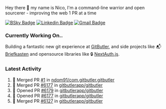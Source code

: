 
Hey there 👋 my name is Nico, I'm a command-line warrior and open sourcerer - improving the web 1 PR at a time

[![BSky Badge](https://img.shields.io/badge/-%20%40ndo.dev%20-%200285FF?style=flat-square&logo=bluesky&color=%23161e27)](https://bsky.app/profile/ndo.dev) [![Linkedin Badge](https://img.shields.io/badge/-ndom91-blue?style=flat-square&logo=Linkedin&logoColor=white&link=https://www.linkedin.com/in/ndom91/)](https://www.linkedin.com/in/ndom91/) [![Gmail Badge](https://img.shields.io/badge/-yo@ndo.dev-c14438?style=flat-square&logo=mail.ru&logoColor=white&link=mailto:yo@ndo.dev)](mailto:yo@ndo.dev)

### Currently Working On..

Building a fantastic new git experience at [GitButler](https://github.com/gitbutlerapp), and side projects like 📬 [Briefkasten](https://briefkastenhq.com) and opensource libraries like 🔒 [NextAuth.js](https://github.com/nextauthjs/next-auth).

<!--START_SECTION_PROFILE_VIEWS:readme-info-->
<!--END_SECTION_PROFILE_VIEWS:readme-info-->

<!--START_SECTION_DAILY_COMMIT:readme-info-->
<!--END_SECTION_DAILY_COMMIT:readme-info-->

<!--START_SECTION_WEEKLY_COMMIT:readme-info-->
<!--END_SECTION_WEEKLY_COMMIT:readme-info-->

### Latest Activity

<!--START_SECTION:activity-->
1. 🎉 Merged PR [#1](https://github.com/ndom91/com.gitbutler.gitbutler/pull/1) in [ndom91/com.gitbutler.gitbutler](https://github.com/ndom91/com.gitbutler.gitbutler)
2. 🎉 Merged PR [#6177](https://github.com/gitbutlerapp/gitbutler/pull/6177) in [gitbutlerapp/gitbutler](https://github.com/gitbutlerapp/gitbutler)
3. 💪 Opened PR [#6179](https://github.com/gitbutlerapp/gitbutler/pull/6179) in [gitbutlerapp/gitbutler](https://github.com/gitbutlerapp/gitbutler)
4. 💪 Opened PR [#6177](https://github.com/gitbutlerapp/gitbutler/pull/6177) in [gitbutlerapp/gitbutler](https://github.com/gitbutlerapp/gitbutler)
5. 🎉 Merged PR [#6127](https://github.com/gitbutlerapp/gitbutler/pull/6127) in [gitbutlerapp/gitbutler](https://github.com/gitbutlerapp/gitbutler)
<!--END_SECTION:activity-->
